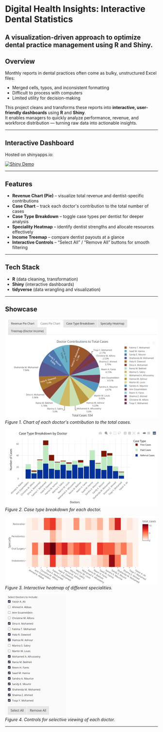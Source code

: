 # Digital Health Insights: Interactive Dental Statistics  

**A visualization-driven approach to optimize dental practice management using R and Shiny.**  
---


## Overview  

Monthly reports in dental practices often come as bulky, unstructured Excel files:  
- Merged cells, typos, and inconsistent formatting  
- Difficult to process with computers  
- Limited utility for decision-making  

This project cleans and transforms these reports into **interactive, user-friendly dashboards** using **R** and **Shiny**.  
It enables managers to quickly analyze performance, revenue, and workforce distribution — turning raw data into actionable insights.  

---
## Interactive Dashboard
Hosted on shinyapps.io:

[![Shiny Demo](https://img.shields.io/badge/Live_Demo-Shiny-1f77b4?style=for-the-badge&logo=r)](https://patrickmichael.shinyapps.io/Patrick-Michael-University/)


---

## Features  

- **Revenue Chart (Pie)** – visualize total revenue and dentist-specific contributions  
- **Case Chart** – track each doctor's contribution to the total number of cases 
- **Case Type Breakdown** – toggle case types per dentist for deeper analysis  
- **Speciality Heatmap** – identify dentist strengths and allocate resources effectively  
- **Income Treemap** – compare dentist payouts at a glance  
- **Interactive Controls** – “Select All” / “Remove All” buttons for smooth filtering  

---

## Tech Stack  

- **R** (data cleaning, transformation)  
- **Shiny** (interactive dashboards)  
- **tidyverse** (data wrangling and visualization)  

---


## Showcase

<p align="left">
  <img src="./Showcase/case-chart.png" width="550" alt="Revenue dashboard"/><br>
  <em>Figure 1. Chart of each doctor's contribution to the total cases.</em>
</p>

<p align="left">
  <img src="./Showcase/case-type.png" width="550" alt="Revenue dashboard"/><br>
  <em>Figure 2. Case type breakdown for each doctor.</em>
</p>


<p align="left">
  <img src="./Showcase/heatmap.png" width="550" alt="Revenue dashboard"/><br>
  <em>Figure 3. Interactive heatmap of different specialities.</em>
</p>


<p align="left">
  <img src="./Showcase/controls.png" width="200" alt="Revenue dashboard"/><br>
  <em>Figure 4. Controls for selective viewing of each doctor.</em>
</p>

---




